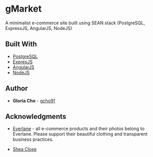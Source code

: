 # gMarket

A minimalist e-commerce site built using SEAN stack (PostgreSQL, ExpressJS, AngularJS, NodeJS)

## Built With

* [PostgreSQL](https://www.postgresql.org/)
* [ExpresJS](https://expressjs.com/)
* [AngularJS](https://angularjs.org/)
* [NodeJS](https://nodejs.org/en/)

## Author

* **Gloria Cho** - [gcho91](https://www.github.com/gcho91)

## Acknowledgments

* [Everlane](https://www.everlane.com) - all e-commerce products and their photos belong to Everlane. Please support their beautiful clothing and transparent business practices.

* [Shea Close](https://www.github.com/sheaclose)
